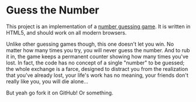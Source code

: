 # Guess the Number

This project is an implementation of a [number guessing game][1]. It is written in HTML5, and should work on all modern browsers.

Unlike other guessing games though, this one doesn't let you win. No matter how many times you try, you will never guess the number. And to rub it in, the game keeps a permanent counter showing how many times you've lost. In fact, the code has no concept of a single "number" to be guessed; the whole exchange is a farce, designed to distract you from the realization that you've already lost, your life's work has no meaning, your friends don't really like you, you will die alone...

But yeah go fork it on GitHub! Or something.

[1]: https://inventwithpython.com/chapter4.html

